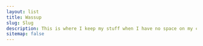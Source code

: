 ```yaml
---
layout: list
title: Wassup
slug: Slug
description: This is where I keep my stuff when I have no space on my computer :3
sitemap: false
---
```


